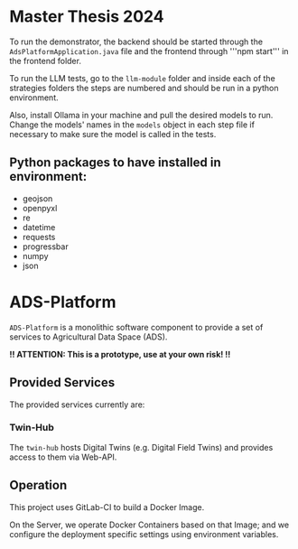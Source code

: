 # Master Thesis 2024

To run the demonstrator, the backend should be started through the `AdsPlatformApplication.java` file and the frontend through '''npm start''' in the frontend folder.

To run the LLM tests, go to the `llm-module` folder and inside each of the strategies folders the steps are numbered and should be run in a python environment.

Also, install Ollama in your machine and pull the desired models to run. Change the models' names in the `models` object in each step file if necessary to make sure the model is called in the tests.

## Python packages to have installed in environment:

- geojson
- openpyxl
- re
- datetime
- requests
- progressbar
- numpy
- json

# ADS-Platform

`ADS-Platform` is a monolithic software component to provide a set of services to Agricultural Data Space (ADS).

**!! ATTENTION: This is a prototype, use at your own risk! !!**

## Provided Services

The provided services currently are:

### Twin-Hub

The `twin-hub` hosts Digital Twins (e.g. Digital Field Twins) and provides access to them via Web-API.

## Operation

This project uses GitLab-CI to build a Docker Image.

On the Server, we operate Docker Containers based on that Image; and we configure the deployment specific settings using
environment variables.

